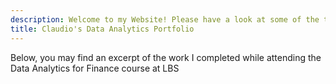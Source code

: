 ```yaml
---
description: Welcome to my Website! Please have a look at some of the things I worked on while at London Business School
title: Claudio's Data Analytics Portfolio
---
```


Below, you may find an excerpt of the work I completed while attending the Data Analytics for Finance course at LBS
